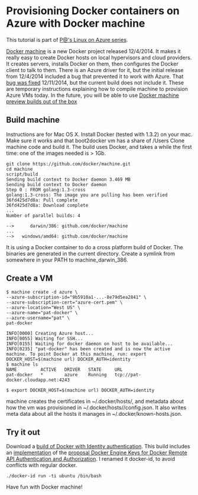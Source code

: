 # Provisioning Docker containers on Azure with Docker machine

This tutorial is part of [P@'s Linux on Azure series](/../../).

[Docker machine](https://github.com/docker/machine) is a new Docker project released 12/4/2014. It  makes it really easy to create Docker hosts on local hypervisors and cloud providers. It creates servers, installs Docker on them, then configures the Docker client to talk to them. There is an Azure driver for it, but the initial release from 12/4/2014 included a bug that prevented it to work with Azure. That [bug was fixed](https://github.com/docker/machine/issues/26) 12/11/2014, but the current build does not include it. These are temporary instructions explaining how to compile machine to provision Azure VMs today. In the future, you will be able to use [Docker machine preview builds out of the box](https://github.com/docker/machine/releases)

## Build machine

Instructions are for Mac OS X. Install Docker (tested with 1.3.2) on your mac. Make sure it works and that boot2docker vm has a share of /Users
Clone machine code and build it. The build uses Docker, and takes a while the first time: one of the images needed is > 1Gb.

```
git clone https://github.com/docker/machine.git
cd machine
script/build
Sending build context to Docker daemon 3.469 MB
Sending build context to Docker daemon 
Step 0 : FROM golang:1.3-cross
golang:1.3-cross: The image you are pulling has been verified
36fd425d7d8a: Pull complete 
36fd425d7d8a: Download complete 
...
Number of parallel builds: 4

-->      darwin/386: github.com/docker/machine
...
-->   windows/amd64: github.com/docker/machine
```

It is using a Docker container to do a cross platform build of Docker. The binaries are generated in the current directory. Create a symlink from somewhere in your PATH to machine_darwin_386.

## Create a VM

```
$ machine create -d azure \
--azure-subscription-id="9b5910a1-...-8e79d5ea2841" \
--azure-subscription-cert="azure-cert.pem" \
--azure-location="West US" \
--azure-name="pat-docker" \
--azure-username="pat" \
pat-docker

INFO[0000] Creating Azure host...                       
INFO[0055] Waiting for SSH...                           
INFO[0155] Waiting for docker daemon on host to be available... 
INFO[0235] "pat-docker" has been created and is now the active machine. To point Docker at this machine, run: export DOCKER_HOST=$(machine url) DOCKER_AUTH=identity 
$ machine ls
NAME         ACTIVE   DRIVER   STATE     URL
pat-docker   *        azure    Running   tcp://pat-docker.cloudapp.net:4243

$ export DOCKER_HOST=$(machine url) DOCKER_AUTH=identity
```

machine creates the certificates in ~/.docker/hosts/<hostname>, and metadata about how the vm was provisioned in ~/.docker/hosts/<hostname>/config.json. It also writes meta data about all the hosts it manages in ~/.docker/known-hosts.json.

## Try it out

Download a [build of Docker with Identity authentication](https://github.com/docker/machine). This build includes an [implementation](https://github.com/docker/docker/pull/8265) of the [proposal Docker Engine Keys for Docker Remote API Authentication and Authorization](https://github.com/docker/docker/issues/7667).
I renamed it docker-id, to avoid conflicts with regular docker.

```
./docker-id run -ti ubuntu /bin/bash
```

Have fun with Docker machine!
